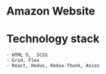 # Amazon Website

# Technology stack
    - HTML 5,  SCSS
    - Grid, Flex
    - React, Redux, Redux-Thunk, Axios
    
